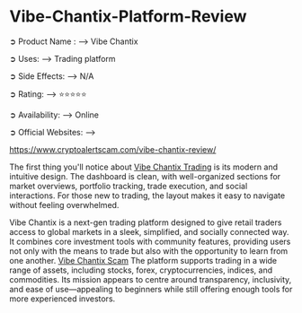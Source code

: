 # Vibe-Chantix-Platform-Review

➲ Product Name : —> Vibe Chantix 

➲ Uses: —> Trading platform

➲ Side Effects: —> N/A

➲ Rating: —> ⭐⭐⭐⭐⭐

➲ Availability: —> Online

➲ Official Websites: —>

https://www.cryptoalertscam.com/vibe-chantix-review/


The first thing you'll notice about [Vibe Chantix Trading](https://www.cryptoalertscam.com/vibe-chantix-review/)  is its modern and intuitive design. The dashboard is clean, with well-organized sections for market overviews, portfolio tracking, trade execution, and social interactions. For those new to trading, the layout makes it easy to navigate without feeling overwhelmed.

Vibe Chantix is a next-gen trading platform designed to give retail traders access to global markets in a sleek, simplified, and socially connected way. It combines core investment tools with community features, providing users not only with the means to trade but also with the opportunity to learn from one another.
[
Vibe Chantix Scam](https://www.cryptoalertscam.com/vibe-chantix-review/)  The platform supports trading in a wide range of assets, including stocks, forex, cryptocurrencies, indices, and commodities. Its mission appears to centre around transparency, inclusivity, and ease of use—appealing to beginners while still offering enough tools for more experienced investors.
